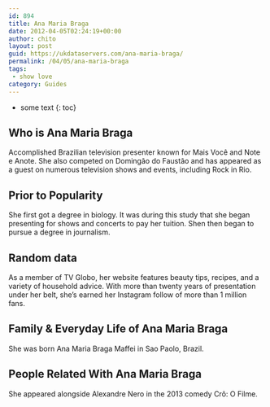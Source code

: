 ```yaml
---
id: 894
title: Ana Maria Braga
date: 2012-04-05T02:24:19+00:00
author: chito
layout: post
guid: https://ukdataservers.com/ana-maria-braga/
permalink: /04/05/ana-maria-braga
tags:
 - show love
category: Guides
---
```


* some text
{: toc}


## Who is  Ana Maria Braga
                  
                  
                  
Accomplished Brazilian television presenter known for Mais Você and Note e Anote. She also competed on Domingão do Faustão and has appeared as a guest on numerous television shows and events, including Rock in Rio.
                  
                
                
                
## Prior to Popularity 
                  
                  
                  
She first got a degree in biology. It was during this study that she began presenting for shows and concerts to pay her tuition. Shen then began to pursue a degree in journalism.
                  
                
                
                
## Random data 
                  
                  
                  
As a member of TV Globo, her website features beauty tips, recipes, and a variety of household advice. With more than twenty years of presentation under her belt, she&#8217;s earned her Instagram follow of more than 1 million fans.
                  
                
                
                
## Family & Everyday Life of Ana Maria Braga
                  
                  
                  
She was born Ana Maria Braga Maffei in Sao Paolo, Brazil.
                  
                
                
                
## People Related With  Ana Maria Braga
                  
                  
                  
She appeared alongside Alexandre Nero in the 2013 comedy Crô: O Filme.
                  
                
              
            
          
          
          
    
    
  
